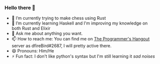 ### Hello there 👋

- 🔭 I’m currently trying to make chess using Rust
- 🌱 I’m currently learning Haskell and I'm improving my knowledge on both Rust and Elixir
- 💬 Ask me about anything you want.
- 📫 How to reach me: You can find me on [The Programmer's Hangout](https://discord.gg/programming) server as dfireBird#2687, I will pretty active there.
- 😄 Pronouns: Him/He
- ⚡ Fun fact: I don't like python's syntax but I'm still learning it *sad noises*
